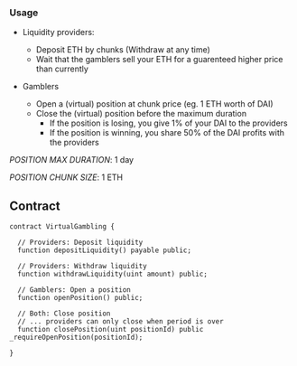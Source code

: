 ### Usage

- Liquidity providers:
  - Deposit ETH by chunks (Withdraw at any time)
  - Wait that the gamblers sell your ETH for a guarenteed higher price than currently

- Gamblers
  - Open a (virtual) position at chunk price (eg. 1 ETH worth of DAI)
  - Close the (virtual) position before the maximum duration
    - If the position is losing, you give 1% of your DAI to the providers
    - If the position is winning, you share 50% of the DAI profits with the providers

*POSITION MAX DURATION*: 1 day

*POSITION CHUNK SIZE*: 1 ETH

## Contract

```solidity
contract VirtualGambling {

  // Providers: Deposit liquidity
  function depositLiquidity() payable public;

  // Providers: Withdraw liquidity
  function withdrawLiquidity(uint amount) public;

  // Gamblers: Open a position
  function openPosition() public;

  // Both: Close position
  // ... providers can only close when period is over
  function closePosition(uint positionId) public _requireOpenPosition(positionId);

}

```